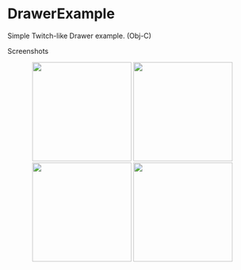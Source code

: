 # DrawerExample
Simple Twitch-like Drawer example. (Obj-C) 

Screenshots
<p align="center">
  <img src="http://kandidproductions.com/github/drawerexample/IMG_3329.PNG" width="200"/>
  <img src="http://kandidproductions.com/github/drawerexample/IMG_3330.PNG" width="200"/>
  <img src="http://kandidproductions.com/github/drawerexample/IMG_3331.PNG" width="200"/>
  <img src="http://kandidproductions.com/github/drawerexample/IMG_3332.PNG" width="200"/>
</p>
